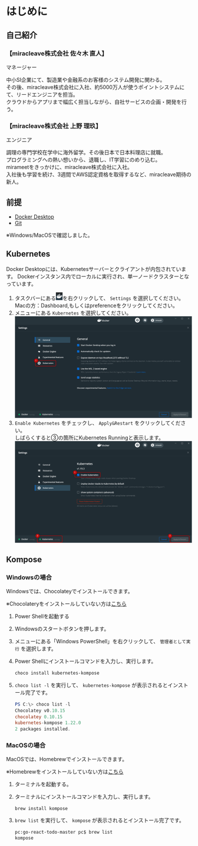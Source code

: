 # はじめに

## 自己紹介

### 【miracleave株式会社 佐々木 直人】

マネージャー  

中小SI企業にて、製造業や金融系のお客様のシステム開発に関わる。  
その後、miracleave株式会社に入社、約5000万人が使うポイントシステムにて、リードエンジニアを担当。  
クラウドからアプリまで幅広く担当しながら、自社サービスの企画・開発を行う。  

### 【miracleave株式会社 上野 理玖】

エンジニア  

調理の専門学校在学中に海外留学。その後日本で日本料理店に就職。  
プログラミングへの熱い想いから、退職し、IT学習にのめり込む。  
mirameetをきっかけに、miracleave株式会社に入社。  
入社後も学習を続け、3週間でAWS認定資格を取得するなど、miracleave期待の新人。

## 前提

- [Docker Desktop](https://www.docker.com/products/docker-desktop)
- [Git](https://git-scm.com/)

※Windows/MacOSで確認しました。

## Kubernetes

Docker Desktopには、Kubernetesサーバーとクライアントが内包されています。
Dockerインスタンス内でローカルに実行され、単一ノードクラスターとなっています。

1. タスクバーにある![docker-icon](img/docker-desktop.png)を右クリックして、 `Settings` を選択してください。
    Macの方：Dashboard,もしくはpreferenceをクリックしてください。
2. メニューにある `Kubernetes` を選択してください。
    ![docker-desktop-kubernetes](img/docker-desktop-kubernetes.png)
3. `Enable Kubernetes` をチェックし、 `Apply&Restart` をクリックしてください。  
    しばらくすると③の箇所にKubernetes Runningと表示します。
    ![docker-desktop-kubernetes-enable](img/docker-desktop-kubernetes-enable.png)

## Kompose

### Windowsの場合

Windowsでは、Chocolateyでインストールできます。

※Chocolateryをインストールしていない方は[こちら](Chocolatery.md)

1. Power Shellを起動する
2. Windowsのスタートボタンを押します。
3. メニューにある「Windows PowerShell」を右クリックして、 `管理者として実行` を選択します。
4. Power Shellにインストールコマンドを入力し、実行します。

    ```PowerShell
    choco install kubernetes-kompose
    ```

5. `choco list -l` を実行して、 `kubernetes-kompose` が表示されるとインストール完了です。

    ```PowerShell
    PS C:\> choco list -l
    Chocolatey v0.10.15
    chocolatey 0.10.15
    kubernetes-kompose 1.22.0
    2 packages installed.
    ```

### MacOSの場合

MacOSでは、Homebrewでインストールできます。

※Homebrewをインストールしていない方は[こちら](Homebrew.md)

1. ターミナルを起動する。
2. ターミナルにインストールコマンドを入力し、実行します。

    ```Shell
    brew install kompose
    ```

3. `brew list` を実行して、 `kompose` が表示されるとインストール完了です。

    ```Shell
    pc:go-react-todo-master pc$ brew list
    kompose
    ```
